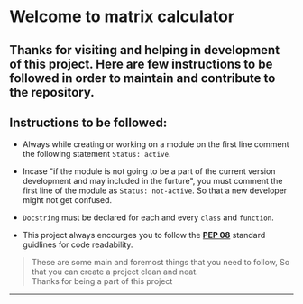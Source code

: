 # Welcome to matrix calculator  
Thanks for visiting and helping in development of this project. Here are few instructions to be followed in order to maintain and contribute to the repository.  
--

## Instructions to be followed:
- Always while creating or working on a module on the first line comment the following statement `Status: active`.  

- Incase "if the module is not going to be a part of the current version development and may included in the furture", you must comment the first line of the module as `Status: not-active`. So that a new developer might not get confused.  

- `Docstring` must be declared for each and every `class` and `function`.  

- This project always encourges you to follow the [__PEP 08__](https://www.python.org/dev/peps/pep-0008/) standard guidlines for code readability.  


>These are some main and foremost things that you need to follow, So that you can create a project clean and neat.  
Thanks for being a part of this project
---